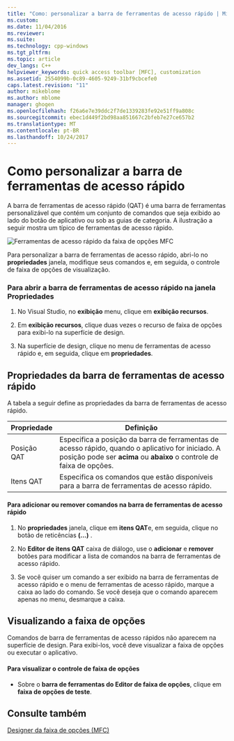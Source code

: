 ```yaml
---
title: "Como: personalizar a barra de ferramentas de acesso rápido | Microsoft Docs"
ms.custom: 
ms.date: 11/04/2016
ms.reviewer: 
ms.suite: 
ms.technology: cpp-windows
ms.tgt_pltfrm: 
ms.topic: article
dev_langs: C++
helpviewer_keywords: quick access toolbar [MFC], customization
ms.assetid: 2554099b-0c89-4605-9249-31bf9cbcefe0
caps.latest.revision: "11"
author: mikeblome
ms.author: mblome
manager: ghogen
ms.openlocfilehash: f26a6e7e39ddc2f7de1339283fe92e51ff9a808c
ms.sourcegitcommit: ebec1d449f2bd98aa851667c2bfeb7e27ce657b2
ms.translationtype: MT
ms.contentlocale: pt-BR
ms.lasthandoff: 10/24/2017
---
```

# <a name="how-to-customize-the-quick-access-toolbar"></a>Como personalizar a barra de ferramentas de acesso rápido
A barra de ferramentas de acesso rápido (QAT) é uma barra de ferramentas personalizável que contém um conjunto de comandos que seja exibido ao lado do botão de aplicativo ou sob as guias de categoria. A ilustração a seguir mostra um típico de ferramentas de acesso rápido.  
  
 ![Ferramentas de acesso rápido da faixa de opções MFC](../mfc/media/quick_access_toolbar.png "quick_access_toolbar")  
  
 Para personalizar a barra de ferramentas de acesso rápido, abri-lo no **propriedades** janela, modifique seus comandos e, em seguida, o controle de faixa de opções de visualização.  
  
### <a name="to-open-the-quick-access-toolbar-in-the-properties-window"></a>Para abrir a barra de ferramentas de acesso rápido na janela Propriedades  
  
1.  No Visual Studio, no **exibição** menu, clique em **exibição recursos**.  
  
2.  Em **exibição recursos**, clique duas vezes o recurso de faixa de opções para exibi-lo na superfície de design.  
  
3.  Na superfície de design, clique no menu de ferramentas de acesso rápido e, em seguida, clique em **propriedades**.  
  
## <a name="quick-access-toolbar-properties"></a>Propriedades da barra de ferramentas de acesso rápido  
 A tabela a seguir define as propriedades da barra de ferramentas de acesso rápido.  
  
|Propriedade|Definição|  
|--------------|----------------|  
|Posição QAT|Especifica a posição da barra de ferramentas de acesso rápido, quando o aplicativo for iniciado. A posição pode ser **acima** ou **abaixo** o controle de faixa de opções.|  
|Itens QAT|Especifica os comandos que estão disponíveis para a barra de ferramentas de acesso rápido.|  
  
#### <a name="to-add-or-remove-commands-on-the-quick-access-toolbar"></a>Para adicionar ou remover comandos na barra de ferramentas de acesso rápido  
  
1.  No **propriedades** janela, clique em **itens QAT**e, em seguida, clique no botão de reticências **(...)** .  
  
2.  No **Editor de itens QAT** caixa de diálogo, use o **adicionar** e **remover** botões para modificar a lista de comandos na barra de ferramentas de acesso rápido.  
  
3.  Se você quiser um comando a ser exibido na barra de ferramentas de acesso rápido e o menu de ferramentas de acesso rápido, marque a caixa ao lado do comando. Se você deseja que o comando aparecem apenas no menu, desmarque a caixa.  
  
## <a name="previewing-the-ribbon"></a>Visualizando a faixa de opções  
 Comandos de barra de ferramentas de acesso rápidos não aparecem na superfície de design. Para exibi-los, você deve visualizar a faixa de opções ou executar o aplicativo.  
  
#### <a name="to-preview-the-ribbon-control"></a>Para visualizar o controle de faixa de opções  
  
-   Sobre o **barra de ferramentas do Editor de faixa de opções**, clique em **faixa de opções de teste**.  
  
## <a name="see-also"></a>Consulte também  
 [Designer da faixa de opções (MFC)](../mfc/ribbon-designer-mfc.md)

